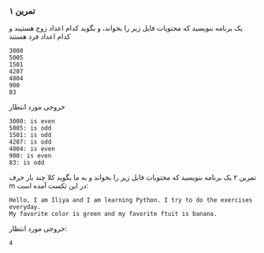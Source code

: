### تمرین ۱
یک برنامه بنویسید که محتویات فایل زیر را بخواند، و بگوید کدام اعداد زوج هستیند و کدام اعداد فرد هستند

```
3000
5005
1501
4207
4804
900
83
```

خروجی مورد انتظار
```
3000: is even
5005: is odd
1501: is odd
4207: is odd
4804: is even
900: is even
83: is odd
```

تمرین ۲
یک برنامه بنویسید که محتویات فایل زیر را بخواند و به ما بگوید کلا چند بار حرف m در این تکست آمده است:
```
Hello, I am Iliya and I am learning Python. I try to do the exercises everyday.
My favorite color is green and my favorite ftuit is banana.
```
خروجی مورد انتظار:
```
4
```
